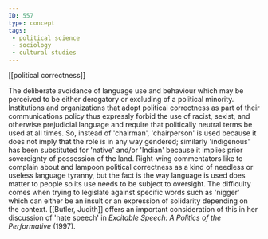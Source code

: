 ```yaml
---
ID: 557
type: concept
tags: 
 - political science
 - sociology
 - cultural studies
---
```


[[political correctness]]

 The
deliberate avoidance of language use and behaviour which may be
perceived to be either derogatory or excluding of a political minority.
Institutions and organizations that adopt political correctness as part
of their communications policy thus expressly forbid the use of racist,
sexist, and otherwise prejudicial language and require that politically
neutral terms be used at all times. So, instead of 'chairman',
'chairperson' is used because it does not imply that the role is in any
way gendered; similarly 'indigenous' has been substituted for 'native'
and/or 'Indian' because it implies prior sovereignty of possession of
the land. Right-wing commentators like to complain about and lampoon
political correctness as a kind of needless or useless language tyranny,
but the fact is the way language is used does matter to people so its
use needs to be subject to oversight. The difficulty comes when trying
to legislate against specific words such as 'nigger' which can either be
an insult or an expression of solidarity depending on the context.
[[Butler, Judith]] offers an
important consideration of this in her discussion of 'hate speech' in
*Excitable Speech: A Politics of the Performative* (1997).
